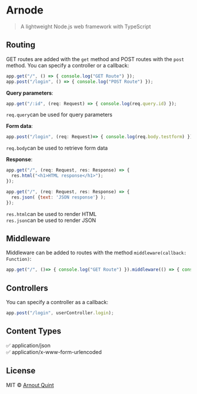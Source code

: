 # Arnode
> A lightweight Node.js web framework with TypeScript

## Routing
GET routes are added with the `get` method and POST routes with the `post` method.
You can specify a controller or a callback:

```js
app.get("/", () => { console.log("GET Route") });
app.post("/login", () => { console.log("POST Route") });
```
**Query parameters**:

```js
app.get("/:id", (req: Request) => { console.log(req.query.id) });
```
`req.query`can be used for query parameters

**Form data**:
```js
app.post("/login", (req: Request)=> { console.log(req.body.testform) });
```
`req.body`can be used to retrieve form data

**Response**:
```js
app.get("/", (req: Request, res: Response) => { 
  res.html("<h1>HTML response</h1>");
});

app.get("/", (req: Request, res: Response) => { 
  res.json( {text: 'JSON response'} );
});
```
`res.html`can be used to render HTML
<br/>
`res.json`can be used to render JSON


## Middleware

Middleware can be added to routes with the method `middleware(callback: Function)`:

```js
app.get("/", ()=> { console.log("GET Route") }).middleware(() => { console.log("Middleware") });
```

## Controllers

You can specify a controller as a callback:

```js
app.post("/login", userController.login);
```

## Content Types
✅ application/json
<br/>
✅ application/x-www-form-urlencoded

## License

MIT © [Arnout Quint](https://github.com/arnoutq)


